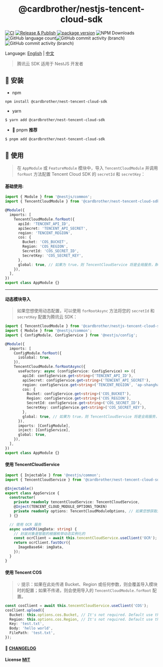 <h1 align="center">@cardbrother/nestjs-tencent-cloud-sdk</h1>

[![CI](https://github.com/guotingchao/nest-tencent-cloud-sdk/actions/workflows/Test.yml/badge.svg)](https://github.com/guotingchao/nest-tencent-cloud-sdk/actions/workflows/Test.yml) [![Release & Publish](https://github.com/guotingchao/nest-tencent-cloud-sdk/actions/workflows/Release.yml/badge.svg)](https://github.com/guotingchao/nest-tencent-cloud-sdk/actions/workflows/Release.yml) [![package version](https://badge.fury.io/js/@cardbrother%2Fnestjs-tencent-cloud-sdk.svg)](https://badge.fury.io/js/@cardbrother%2Fnestjs-tencent-cloud-sdk) ![NPM Downloads](https://img.shields.io/npm/d18m/%40cardbrother%2Fnestjs-tencent-cloud-sdk) ![GitHub language count](https://img.shields.io/github/languages/count/guotingchao/nest-tencent-cloud-sdk?color=green)![GitHub commit activity (branch)](https://img.shields.io/github/commit-activity/t/guotingchao/nest-tencent-cloud-sdk/main?logo=github&logoColor=green&color=%23FF40E0D0)
![GitHub commit activity (branch)](https://img.shields.io/github/commit-activity/t/guotingchao/nest-tencent-cloud-sdk/develop?logo=github&logoColor=green&label=Develop%20Commits&color=%23FF40E0D0)

Language: [English](README.md) | [中文](README_ZH.md)

> 腾讯云 SDK 适用于 NestJS 开发者

## 🔨 安装

- npm

```bash
npm install @cardbrother/nest-tencent-cloud-sdk
```

- yarn

```bash
$ yarn add @cardbrother/nest-tencent-cloud-sdk
```

- 🚀 pnpm **推荐**

```bash
$ pnpm add @cardbrother/nest-tencent-cloud-sdk
```

## 🍚 使用

> 在 `AppModule` 或 `FeatureModule` 模块中，导入 `TencentCloudModule` 并调用 `forRoot` 方法配置 Tencent Cloud SDK 的 `secretId` 和 `secretKey`：

#### **基础使用:**

```ts
import { Module } from '@nestjs/common';
import { TencentCloudModule } from '@cardbrother/nest-tencent-cloud-sdk';

@Module({
  imports: [
    TencentCloudModule.forRoot({
      apiId: 'TENCENT_API_ID',
      apiSecret: 'TENCENT_API_SECRET',
      region: 'TENCENT_REGION',
      cos: {
        Bucket: 'COS_BUCKET',
        Region: 'COS_REGION',
        SecretId: 'COS_SECRET_ID',
        SecretKey: 'COS_SECRET_KEY',
      },
      global: true, // 如果为 true，则 TencentCloudService 将是全局服务，默认为 false
    }),
  ],
})
export class AppModule {}
```

---

#### **动态模块导入**

> 如果您想使用动态配置，可以使用 `forRootAsync` 方法将您的 `secretId` 和 `secretKey` 配置为腾讯云 SDK：

```ts
import { TencentCloudModule } from '@cardbrother/nestjs-tencent-cloud-sdk';
import { Module } from '@nestjs/common';
import { ConfigModule, ConfigService } from '@nestjs/config';

@Module({
  imports: [
    ConfigModule.forRoot({
      isGlobal: true,
    }),
    TencentCloudModule.forRootAsync({
      useFactory: async (configService: ConfigService) => ({
        apiId: configService.get<string>('TENCENT_API_ID'),
        apiSecret: configService.get<string>('TENCENT_API_SECRET'),
        region: configService.get<string>('TENCENT_REGION', 'ap-shanghai'),
        cos: {
          Bucket: configService.get<string>('COS_BUCKET'),
          Region: configService.get<string>('COS_REGION'),
          SecretId: configService.get<string>('COS_SECRET_ID'),
          SecretKey: configService.get<string>('COS_SECRET_KEY'),
        },
        global: true, // 如果为 true，则 TencentCloudService 将是全局服务，默认为 false
      }),
      imports: [ConfigModule],
      inject: [ConfigService],
      global: true,
    }),
  ],
})
export class AppModule {}
```

#### **使用 TencentCloudService**

```ts
import { Injectable } from '@nestjs/common';
import { TencentCloudService } from '@cardbrother/nest-tencent-cloud-sdk';

@Injectable()
export class AppService {
  constructor(
    private readonly tencentCloudService: TencentCloudService,
    @Inject(TENCENT_CLOUD_MODULE_OPTIONS_TOKEN)
    private readonly options: TencentCloudModuleOptions, // 如果您想获取选项，可以使用这个
  ) {}

  // 使用 OCR 服务
  async useOCR(imgData: string) {
    // 封装对象是智能的根据枚举动态实例化的
    const ocrClient = await this.tencentCloudService.useClient('OCR'); // or SMS,COS,etc
    return ocrClient.fastOcr({
      ImageBase64: imgData,
    });
  }
}
```

#### **使用 Tencent COS**

> 💡 提示：如果在此处传递 Bucket、Region 或任何参数，则会覆盖导入模块时的配置；如果不传递，则会使用导入的 `TencentCloudModule.forRoot` 配置。

```ts
const cosClient = await this.tencentCloudService.useClient('COS');
cosClient.upload({
  Bucket: this.options.cos.Bucket, // It's not required. Default use the configuration at the Module Import time
  Region: this.options.cos.Region, // It's not required. Default use the configuration at the Module Import time
  Key: 'test.txt',
  Body: 'hello world',
  FilePath: 'test.txt',
});
```

#### 📝 [CHANGELOG](CHANGELOG.md)

#### License [MIT](https://github.com/guotingchao/nest-tencent-cloud-sdk/blob/main/LICENSE)
